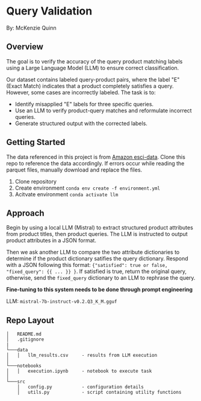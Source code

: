 # Query Validation 
By: McKenzie Quinn 

## Overview
The goal is to verify the accuracy of the query product matching labels using a Large Language Model (LLM) to ensure correct classification. 

Our dataset contains labeled query-product pairs, where the label "E" (Exact Match) indicates that a product completely satisfies a query. However, some cases are incorrectly labeled. The task is to:
* Identify misapplied "E" labels for three specific queries.
* Use an LLM to verify product-query matches and reformulate incorrect queries.
* Generate structured output with the corrected labels.


## Getting Started 
The data referenced in this project is from [Amazon esci-data](https://github.com/amazon-science/esci-data/blob/main/README.md). Clone this repo to reference the data accordingly. If errors occur while reading the parquet files, manually download and replace the files. 
1. Clone repository 
2. Create environment `conda env create -f environment.yml`
3. Acitvate environment `conda activate llm`


## Approach 

Begin by using a local LLM (Mistral) to extract structured product attributes from product titles, then product queries. The LLM is instructed to output product attributes in a JSON format. 

Then we ask another LLM to compare the two attribute dictionaries to determine if the product dictionary satifies the query dictionary. Respond with a JSON following this format: `{"satisfied": true or false, "fixed_query": {{ ... }} }`. If satisfied is true, return the original query, otherwise, send the `fixed_query` dictionary to an LLM to rephrase the query.

**Fine-tuning to this system needs to be done through prompt engineering**

LLM: `mistral-7b-instruct-v0.2.Q3_K_M.gguf`

## Repo Layout 
```
│   README.md
│   .gitignore   
|
└───data
│   │   llm_results.csv     - results from LLM execution
│   
└───notebooks
│   │   execution.ipynb     - notebook to execute task         
│
└───src
    │   config.py           - configuration details
    │   utils.py            - script containing utility functions
```
